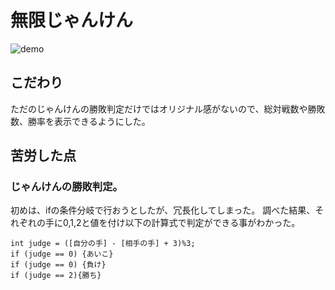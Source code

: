 # 無限じゃんけん

![demo](https://camo.qiitausercontent.com/e58ee09e871c25ea49b3571b6fcf076523c980c9/68747470733a2f2f71696974612d696d6167652d73746f72652e73332e616d617a6f6e6177732e636f6d2f302f3138353834362f38343161383461332d336631612d633435372d313535342d6336363235343761373439342e706e67)

## こだわり
ただのじゃんけんの勝敗判定だけではオリジナル感がないので、総対戦数や勝敗数、勝率を表示できるようにした。

## 苦労した点
### じゃんけんの勝敗判定。 
初めは、ifの条件分岐で行おうとしたが、冗長化してしまった。 
調べた結果、それぞれの手に0,1,2と値を付け以下の計算式で判定ができる事がわかった。 

```
int judge = ([自分の手] - [相手の手] + 3)%3;
if (judge == 0) {あいこ}
if (judge == 0) {負け}
if (judge == 2){勝ち}
```
